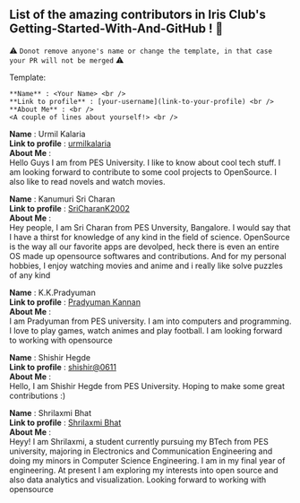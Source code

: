 ## List of the amazing contributors in Iris Club's Getting-Started-With-And-GitHub ! 🎉
⚠️ ```Donot remove anyone's name or change the template, in that case your PR will not be merged``` ⚠️

Template:
```
**Name** : <Your Name> <br />
**Link to profile** : [your-username](link-to-your-profile) <br />
**About Me** : <br />
<A couple of lines about yourself!> <br />
```
**Name** : Urmil Kalaria <br />
**Link to profile** : [urmilkalaria](https://github.com/urmilkalaria) <br />
**About Me** : <br />
Hello Guys I am from PES University. I like to know about cool tech stuff. I am looking forward to contribute to some cool projects to OpenSource. I also like to read novels and watch movies. <br />

**Name** : Kanumuri Sri Charan <br />
**Link to profile** : [SriCharanK2002](https://github.com/SriCharanK2002) <br />
**About Me** : <br />
Hey people, I am Sri Charan from PES Unversity, Bangalore. I would say that I have a thirst for knowledge of any kind in the field of science. OpenSource is the way all our favorite apps are devolped, heck there is even an entire OS made up opensource softwares and contributions. And for my personal hobbies, I enjoy watching movies and anime and i really like solve puzzles of any kind<br />

**Name** : K.K.Pradyuman <br />
**Link to profile** : [Pradyuman Kannan](https://github.com/Pradyumankannan) <br />
**About Me** : <br />
I am Pradyuman from PES university. I am into computers and programming. I love to play games, watch animes and play football. I am looking forward to working with opensource<br />


**Name** : Shishir Hegde <br />
**Link to profile** : [shishir@0611](https://github.com/shishir0611) <br />
**About Me** : <br />
Hello, I am Shishir Hegde from PES University. Hoping to make some great contributions :) <br />

**Name** : Shrilaxmi Bhat <br />
**Link to profile** : [Shrilaxmi Bhat](https://github.com/its-shrilax-me) <br />
**About Me** : <br />
Heyy! I am Shrilaxmi, a student currently pursuing my BTech from PES university, majoring in Electronics and Communication Engineering and doing my minors in Computer Science Engineering. I am in my final year of engineering. At present I am exploring my interests into open source and also data analytics and visualization. Looking forward to working with opensource<br />

